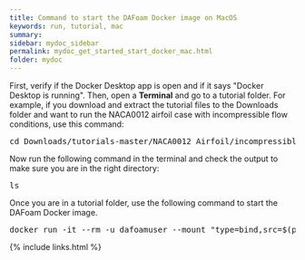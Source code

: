 ```yaml
---
title: Command to start the DAFoam Docker image on MacOS
keywords: run, tutorial, mac
summary: 
sidebar: mydoc_sidebar
permalink: mydoc_get_started_start_docker_mac.html
folder: mydoc
---
```


First, verify if the Docker Desktop app is open and if it says "Docker Desktop is running". Then, open a **Terminal** and go to a tutorial folder. For example, if you download and extract the tutorial files to the Downloads folder and want to run the NACA0012 airfoil case with incompressible flow conditions, use this command:

<pre>
cd Downloads/tutorials-master/NACA0012_Airfoil/incompressible
</pre>

Now run the following command in the terminal and check the output to make sure you are in the right directory:

<pre>
ls
</pre>

Once you are in a tutorial folder, use the following command to start the DAFoam Docker image.

<pre>
docker run -it --rm -u dafoamuser --mount "type=bind,src=$(pwd),target=/home/dafoamuser/mount" -w /home/dafoamuser/mount dafoam/opt-packages:{{ site.latest_version }} bash
</pre>

{% include links.html %}
